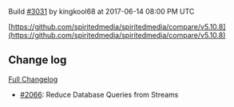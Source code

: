 Build [#3031](https://circleci.com/gh/spiritedmedia/spiritedmedia/3031) by kingkool68 at 2017-06-14 08:00 PM UTC

[https://github.com/spiritedmedia/spiritedmedia/compare/v5.10.8](https://github.com/spiritedmedia/spiritedmedia/compare/v5.10.8)
## Change log
[Full Changelog](https://github.com/spiritedmedia/spiritedmedia/compare/v5.10.7...v5.10.8)

 - [#2066](https://github.com/spiritedmedia/spiritedmedia/pull/2066): Reduce Database Queries from Streams
